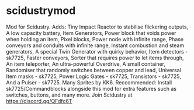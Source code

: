 # scidustrymod
Mod for Scidustry.
Adds:
    Tiny Impact Reactor to stabilise flickering outputs,
    A low capacity battery,
    Item Generators,
    Power block that voids power when holding an item,
    Pixel blocks,
    Power node with infinite range,
    Phase conveyors and conduits with infinite range,
    Instant combustion and steam generators,
    A special Twin Generator with quirky behavior,
    Item detectors - sk7725,
    Faster conveyors,
    Sorter that requires power to let items through,
    An item teleporter,
    An ultra-powerful Overdrive,
    A small container,
    Randomiser that randomly switches between copper and lead,
    Universal Item masks - sk7725,
    Power Logic Gates - sk7725,
    Transistors - sk7725,
    And a Pulser - sk7725.
    Many Sprites by KK6.
Reccommended: Install sk7725/Commandblocks alongside this mod for extra features such as switches, buttons, and many more. Join Scidustry at https://discord.gg/QFdfc6T
